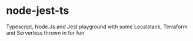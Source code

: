 # node-jest-ts

Typescript, Node.Js and Jest playground with some Localstack, Terraform and Serverless thrown in for fun
